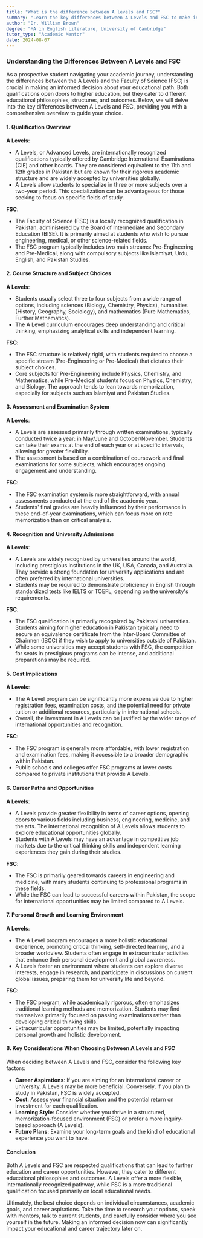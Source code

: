 ```yaml
---
title: "What is the difference between A levels and FSC?"
summary: "Learn the key differences between A Levels and FSC to make informed choices about your educational path and future opportunities."
author: "Dr. William Brown"
degree: "MA in English Literature, University of Cambridge"
tutor_type: "Academic Mentor"
date: 2024-08-07
---
```


### Understanding the Differences Between A Levels and FSC

As a prospective student navigating your academic journey, understanding the differences between the A Levels and the Faculty of Science (FSC) is crucial in making an informed decision about your educational path. Both qualifications open doors to higher education, but they cater to different educational philosophies, structures, and outcomes. Below, we will delve into the key differences between A Levels and FSC, providing you with a comprehensive overview to guide your choice.

#### 1. **Qualification Overview**

**A Levels**: 
- A Levels, or Advanced Levels, are internationally recognized qualifications typically offered by Cambridge International Examinations (CIE) and other boards. They are considered equivalent to the 11th and 12th grades in Pakistan but are known for their rigorous academic structure and are widely accepted by universities globally. 
- A Levels allow students to specialize in three or more subjects over a two-year period. This specialization can be advantageous for those seeking to focus on specific fields of study.

**FSC**: 
- The Faculty of Science (FSC) is a locally recognized qualification in Pakistan, administered by the Board of Intermediate and Secondary Education (BISE). It is primarily aimed at students who wish to pursue engineering, medical, or other science-related fields.
- The FSC program typically includes two main streams: Pre-Engineering and Pre-Medical, along with compulsory subjects like Islamiyat, Urdu, English, and Pakistan Studies.

#### 2. **Course Structure and Subject Choices**

**A Levels**:
- Students usually select three to four subjects from a wide range of options, including sciences (Biology, Chemistry, Physics), humanities (History, Geography, Sociology), and mathematics (Pure Mathematics, Further Mathematics).
- The A Level curriculum encourages deep understanding and critical thinking, emphasizing analytical skills and independent learning.

**FSC**:
- The FSC structure is relatively rigid, with students required to choose a specific stream (Pre-Engineering or Pre-Medical) that dictates their subject choices.
- Core subjects for Pre-Engineering include Physics, Chemistry, and Mathematics, while Pre-Medical students focus on Physics, Chemistry, and Biology. The approach tends to lean towards memorization, especially for subjects such as Islamiyat and Pakistan Studies.

#### 3. **Assessment and Examination System**

**A Levels**:
- A Levels are assessed primarily through written examinations, typically conducted twice a year: in May/June and October/November. Students can take their exams at the end of each year or at specific intervals, allowing for greater flexibility.
- The assessment is based on a combination of coursework and final examinations for some subjects, which encourages ongoing engagement and understanding.

**FSC**:
- The FSC examination system is more straightforward, with annual assessments conducted at the end of the academic year. 
- Students' final grades are heavily influenced by their performance in these end-of-year examinations, which can focus more on rote memorization than on critical analysis.

#### 4. **Recognition and University Admissions**

**A Levels**:
- A Levels are widely recognized by universities around the world, including prestigious institutions in the UK, USA, Canada, and Australia. They provide a strong foundation for university applications and are often preferred by international universities.
- Students may be required to demonstrate proficiency in English through standardized tests like IELTS or TOEFL, depending on the university's requirements.

**FSC**:
- The FSC qualification is primarily recognized by Pakistani universities. Students aiming for higher education in Pakistan typically need to secure an equivalence certificate from the Inter-Board Committee of Chairmen (IBCC) if they wish to apply to universities outside of Pakistan.
- While some universities may accept students with FSC, the competition for seats in prestigious programs can be intense, and additional preparations may be required.

#### 5. **Cost Implications**

**A Levels**:
- The A Level program can be significantly more expensive due to higher registration fees, examination costs, and the potential need for private tuition or additional resources, particularly in international schools.
- Overall, the investment in A Levels can be justified by the wider range of international opportunities and recognition.

**FSC**:
- The FSC program is generally more affordable, with lower registration and examination fees, making it accessible to a broader demographic within Pakistan.
- Public schools and colleges offer FSC programs at lower costs compared to private institutions that provide A Levels.

#### 6. **Career Paths and Opportunities**

**A Levels**:
- A Levels provide greater flexibility in terms of career options, opening doors to various fields including business, engineering, medicine, and the arts. The international recognition of A Levels allows students to explore educational opportunities globally.
- Students with A Levels may have an advantage in competitive job markets due to the critical thinking skills and independent learning experiences they gain during their studies.

**FSC**:
- The FSC is primarily geared towards careers in engineering and medicine, with many students continuing to professional programs in these fields. 
- While the FSC can lead to successful careers within Pakistan, the scope for international opportunities may be limited compared to A Levels.

#### 7. **Personal Growth and Learning Environment**

**A Levels**:
- The A Level program encourages a more holistic educational experience, promoting critical thinking, self-directed learning, and a broader worldview. Students often engage in extracurricular activities that enhance their personal development and global awareness.
- A Levels foster an environment where students can explore diverse interests, engage in research, and participate in discussions on current global issues, preparing them for university life and beyond.

**FSC**:
- The FSC program, while academically rigorous, often emphasizes traditional learning methods and memorization. Students may find themselves primarily focused on passing examinations rather than developing critical thinking skills.
- Extracurricular opportunities may be limited, potentially impacting personal growth and holistic development.

#### 8. **Key Considerations When Choosing Between A Levels and FSC**

When deciding between A Levels and FSC, consider the following key factors:

- **Career Aspirations**: If you are aiming for an international career or university, A Levels may be more beneficial. Conversely, if you plan to study in Pakistan, FSC is widely accepted.
- **Cost**: Assess your financial situation and the potential return on investment for each qualification.
- **Learning Style**: Consider whether you thrive in a structured, memorization-focused environment (FSC) or prefer a more inquiry-based approach (A Levels).
- **Future Plans**: Examine your long-term goals and the kind of educational experience you want to have.

#### Conclusion

Both A Levels and FSC are respected qualifications that can lead to further education and career opportunities. However, they cater to different educational philosophies and outcomes. A Levels offer a more flexible, internationally recognized pathway, while FSC is a more traditional qualification focused primarily on local educational needs.

Ultimately, the best choice depends on individual circumstances, academic goals, and career aspirations. Take the time to research your options, speak with mentors, talk to current students, and carefully consider where you see yourself in the future. Making an informed decision now can significantly impact your educational and career trajectory later on.
    